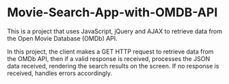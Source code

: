 # Movie-Search-App-with-OMDB-API

This is a project that uses JavaScript, jQuery and AJAX to retrieve data from the Open Movie Database (OMDb) API.

In this project, the client makes a GET HTTP request to retrieve data from the OMDb API, then if a valid response is received,
processes the JSON data received, rendering the search results on the screen. If no response is received, handles errors accordingly.
